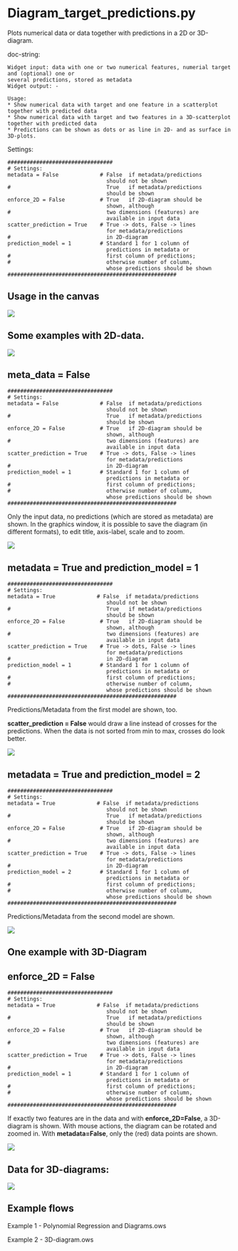 # Diagram_target_predictions.py
Plots numerical data or data together with predictions in a 2D or 3D-diagram.

doc-string:
```
Widget input: data with one or two numerical features, numerial target and (optional) one or 
several predictions, stored as metadata
Widget output: -

Usage:
* Show numerical data with target and one feature in a scatterplot together with predicted data
* Show numerical data with target and two features in a 3D-scatterplot together with predicted data
* Predictions can be shown as dots or as line in 2D- and as surface in 3D-plots.

```

Settings:
```
#################################
# Settings:
metadata = False             # False  if metadata/predictions 
                               should not be shown
#                              True   if metadata/predictions 
                               should be shown
enforce_2D = False           # True   if 2D-diagram should be 
                               shown, although 
#                              two dimensions (features) are 
                               available in input data
scatter_prediction = True    # True -> dots, False -> lines 
                               for metadata/predictions 
#                              in 2D-diagram
prediction_model = 1         # Standard 1 for 1 column of 
                               predictions in metadata or
#                              first column of predictions; 
#                              otherwise number of column, 
                               whose predictions should be shown
#####################################################

```

## Usage in the canvas

![](images/dia_target_pred_01.png)

## Some examples with 2D-data.

![](images/dia_target_pred_02.png)

## meta_data = False
```
#################################
# Settings:
metadata = False             # False  if metadata/predictions 
                               should not be shown
#                              True   if metadata/predictions 
                               should be shown
enforce_2D = False           # True   if 2D-diagram should be 
                               shown, although 
#                              two dimensions (features) are 
                               available in input data
scatter_prediction = True    # True -> dots, False -> lines 
                               for metadata/predictions 
#                              in 2D-diagram
prediction_model = 1         # Standard 1 for 1 column of 
                               predictions in metadata or
#                              first column of predictions; 
#                              otherwise number of column, 
                               whose predictions should be shown
#####################################################

```

Only the input data, no predictions (which are stored as metadata) are shown. In the graphics window, it is possible to save the diagram (in different formats), to edit title, axis-label, scale and to zoom.

![](images/dia_target_pred_03.png)

## metadata = True and prediction_model = 1

```
#################################
# Settings:
metadata = True             # False  if metadata/predictions 
                               should not be shown
#                              True   if metadata/predictions 
                               should be shown
enforce_2D = False           # True   if 2D-diagram should be 
                               shown, although 
#                              two dimensions (features) are 
                               available in input data
scatter_prediction = True    # True -> dots, False -> lines 
                               for metadata/predictions 
#                              in 2D-diagram
prediction_model = 1         # Standard 1 for 1 column of 
                               predictions in metadata or
#                              first column of predictions; 
#                              otherwise number of column, 
                               whose predictions should be shown
#####################################################

```

Predictions/Metadata from the first model are shown, too. 

__scatter_prediction = False__ would draw a line instead of crosses for the predictions. When the data is not sorted from min to max, crosses do look better.

![](images/dia_target_pred_04.png)

## metadata = True and prediction_model = 2

```
#################################
# Settings:
metadata = True             # False  if metadata/predictions 
                               should not be shown
#                              True   if metadata/predictions 
                               should be shown
enforce_2D = False           # True   if 2D-diagram should be 
                               shown, although 
#                              two dimensions (features) are 
                               available in input data
scatter_prediction = True    # True -> dots, False -> lines 
                               for metadata/predictions 
#                              in 2D-diagram
prediction_model = 2         # Standard 1 for 1 column of 
                               predictions in metadata or
#                              first column of predictions; 
#                              otherwise number of column, 
                               whose predictions should be shown
#####################################################

```

Predictions/Metadata from the second model are shown. 

![](images/dia_target_pred_05.png)

## One example with 3D-Diagram
## enforce_2D = False

```
#################################
# Settings:
metadata = True             # False  if metadata/predictions 
                               should not be shown
#                              True   if metadata/predictions 
                               should be shown
enforce_2D = False           # True   if 2D-diagram should be 
                               shown, although 
#                              two dimensions (features) are 
                               available in input data
scatter_prediction = True    # True -> dots, False -> lines 
                               for metadata/predictions 
#                              in 2D-diagram
prediction_model = 1         # Standard 1 for 1 column of 
                               predictions in metadata or
#                              first column of predictions; 
#                              otherwise number of column, 
                               whose predictions should be shown
#####################################################

```

If exactly two features are in the data and with __enforce_2D=False__, a 3D-diagram is shown.
With mouse actions, the diagram can be rotated and zoomed in.
With __metadata=False__, only the (red) data points are shown.

![](images/dia_target_pred_07.png)

## Data for 3D-diagrams:

![](images/dia_target_pred_06.png)

## Example flows
Example 1 - Polynomial Regression and Diagrams.ows

Example 2 - 3D-diagram.ows




